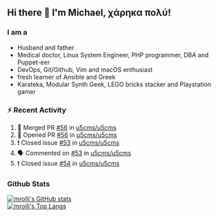 ## Hi there 👋 I'm Michael, χάρηκα πολύ!

<!--
**mrolli/mrolli** is a ✨ _special_ ✨ repository because its `README.md` (this file) appears on your GitHub profile.

Here are some ideas to get you started:

- 🔭 I’m currently working on ...
- 🌱 I’m currently learning ...
- 👯 I’m looking to collaborate on ...
- 🤔 I’m looking for help with ...
- 💬 Ask me about ...
- 📫 How to reach me: ...
- 😄 Pronouns: ...
- ⚡ Fun fact: ...
-->

### I am a
- Husband and father
- Medical doctor, Linux System Engineer, PHP programmer, DBA and Puppet-eer
- DevOps, Git/Github, Vim and macOS enthusiast
- fresh learner of Ansible and Greek
- Karateka, Modular Synth Geek, LEGO bricks stacker and Playstation gamer 

### :zap: Recent Activity

<!--START_SECTION:activity-->
1. 🎉 Merged PR [#56](https://github.com/u5cms/u5cms/pull/56) in [u5cms/u5cms](https://github.com/u5cms/u5cms)
2. 💪 Opened PR [#56](https://github.com/u5cms/u5cms/pull/56) in [u5cms/u5cms](https://github.com/u5cms/u5cms)
3. ❗️ Closed issue [#53](https://github.com/u5cms/u5cms/issues/53) in [u5cms/u5cms](https://github.com/u5cms/u5cms)
4. 🗣 Commented on [#53](https://github.com/u5cms/u5cms/issues/53) in [u5cms/u5cms](https://github.com/u5cms/u5cms)
5. ❗️ Closed issue [#54](https://github.com/u5cms/u5cms/issues/54) in [u5cms/u5cms](https://github.com/u5cms/u5cms)
<!--END_SECTION:activity-->

### Github Stats
[![mrolli's GitHub stats](https://github-readme-stats.vercel.app/api?username=mrolli&count_private=true&show_icons=true&theme=onedark)](https://github.com/anuraghazra/github-readme-stats)  
[![mrolli's Top Langs](https://github-readme-stats.vercel.app/api/top-langs/?username=mrolli&count_private=true&theme=onedark&hide=c%2B%2B,c,html,cmake,makefile&layout=compact)](https://github.com/anuraghazra/github-readme-stats)
